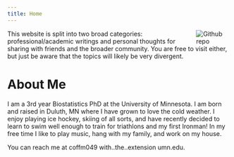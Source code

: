 ```yaml
---
title: Home
---
```


[<img src="https://simpleicons.org/icons/github.svg" style="max-width:15%;min-width:40px;float:right;" alt="Github repo" />](https://github.com/yihui/hugo-xmin)


This website is split into two broad categories: professional/academic writings and personal thoughts for sharing with friends and the broader community. You are free to visit either, but just be aware that the topics will likely be very divergent.


# About Me  
I am a 3rd year Biostatistics PhD at the University of Minnesota. I am born and raised in Duluth, MN where I have grown to love the cold weather. I enjoy playing ice hockey, skiing of all sorts, and have recently decided to learn to swim well enough to train for triathlons and my first Ironman! In my free time I like to play music, hang with my family, and work on my house.

You can reach me at coffm049  with..the..extension umn.edu.
